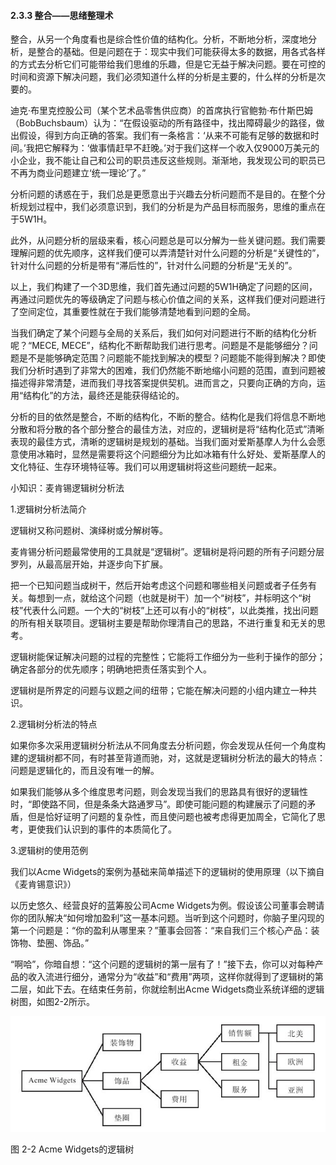 #### 2.3.3 整合——思绪整理术

整合，从另一个角度看也是综合性价值的结构化。分析，不断地分析，深度地分析，是整合的基础。但是问题在于：现实中我们可能获得太多的数据，用各式各样的方式去分析它们可能带给我们思维的乐趣，但是它无益于解决问题。要在可控的时间和资源下解决问题，我们必须知道什么样的分析是主要的，什么样的分析是次要的。

迪克·布里克控股公司（某个艺术品零售供应商）的首席执行官鲍勃·布什斯巴姆（BobBuchsbaum）认为：“在假设驱动的所有路径中，找出障碍最少的路径，做出假设，得到方向正确的答案。我们有一条格言：‘从来不可能有足够的数据和时间。’我把它解释为：‘做事情赶早不赶晚。’对于我们这样一个收入仅9000万美元的小企业，我不能让自己和公司的职员违反这些规则。渐渐地，我发现公司的职员已不再为商业问题建立‘统一理论’了。”

分析问题的诱惑在于，我们总是更愿意出于兴趣去分析问题而不是目的。在整个分析规划过程中，我们必须意识到，我们的分析是为产品目标而服务，思维的重点在于5W1H。

此外，从问题分析的层级来看，核心问题总是可以分解为一些关键问题。我们需要理解问题的优先顺序，这样我们便可以弄清楚针对什么问题的分析是“关键性的”，针对什么问题的分析是带有“滞后性的”，针对什么问题的分析是“无关的”。

以上，我们构建了一个3D思维，我们首先通过问题的5W1H确定了问题的区间，再通过问题优先的等级确定了问题与核心价值之间的关系，这样我们便对问题进行了空间定位，其重要性就在于我们能够清楚地看到问题的全局。

当我们确定了某个问题与全局的关系后，我们如何对问题进行不断的结构化分析呢？“MECE, MECE”，结构化不断帮助我们进行思考。问题是不是能够细分？问题是不是能够确定范围？问题能不能找到解决的模型？问题能不能得到解决？即使我们分析时遇到了非常大的困难，我们仍然能不断地缩小问题的范围，直到问题被描述得非常清楚，进而我们寻找答案提供契机。进而言之，只要向正确的方向，运用“结构化”的方法，最终还是能获得结论的。

分析的目的依然是整合，不断的结构化，不断的整合。结构化是我们将信息不断地分散和将分散的各个部分整合的最佳方法，对应的，逻辑树是将“结构化范式”清晰表现的最佳方式，清晰的逻辑树是规划的基础。当我们面对爱斯基摩人为什么会愿意使用冰箱时，显然是需要将这个问题细分为比如冰箱有什么好处、爱斯基摩人的文化特征、生存环境特征等。我们可以用逻辑树将这些问题统一起来。

小知识：麦肯锡逻辑树分析法

1.逻辑树分析法简介

逻辑树又称问题树、演绎树或分解树等。

麦肯锡分析问题最常使用的工具就是“逻辑树”。逻辑树是将问题的所有子问题分层罗列，从最高层开始，并逐步向下扩展。

把一个已知问题当成树干，然后开始考虑这个问题和哪些相关问题或者子任务有关。每想到一点，就给这个问题（也就是树干）加一个“树枝”，并标明这个“树枝”代表什么问题。一个大的“树枝”上还可以有小的“树枝”，以此类推，找出问题的所有相关联项目。逻辑树主要是帮助你理清自己的思路，不进行重复和无关的思考。

逻辑树能保证解决问题的过程的完整性；它能将工作细分为一些利于操作的部分；确定各部分的优先顺序；明确地把责任落实到个人。

逻辑树是所界定的问题与议题之间的纽带；它能在解决问题的小组内建立一种共识。

2.逻辑树分析法的特点

如果你多次采用逻辑树分析法从不同角度去分析问题，你会发现从任何一个角度构建的逻辑树都不同，有时甚至背道而驰，对，这就是逻辑树分析法的最大的特点：问题是逻辑化的，而且没有唯一的解。

如果我们能够从多个维度思考问题，则会发现当我们的思路具有很好的逻辑性时，“即使路不同，但是条条大路通罗马”。即使可能问题的构建展示了问题的矛盾，但是恰好证明了问题的复杂性，而且使问题也被考虑得更加周全，它简化了思考，更使我们认识到的事件的本质简化了。

3.逻辑树的使用范例

我们以Acme Widgets的案例为基础来简单描述下的逻辑树的使用原理（以下摘自《麦肯锡意识》）

以历史悠久、经营良好的蓝筹股公司Acme Widgets为例。假设该公司董事会聘请你的团队解决“如何增加盈利”这一基本问题。当听到这个问题时，你脑子里闪现的第一个问题是：“你的盈利从哪里来？”董事会回答：“来自我们三个核心产品：装饰物、垫圈、饰品。”

“啊哈”，你暗自想：“这个问题的逻辑树的第一层有了！”接下去，你可以对每种产品的收入流进行细分，通常分为“收益”和“费用”两项，这样你就得到了逻辑树的第二层，如此下去。在结束任务前，你就绘制出Acme Widgets商业系统详细的逻辑树图，如图2-2所示。

![](images/image01299_jpeg)

图 2-2 Acme Widgets的逻辑树 
